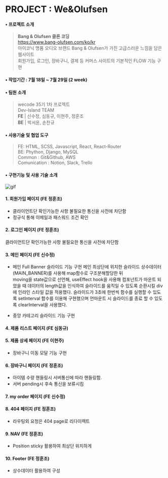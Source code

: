 
# PROJECT : We&Olufsen

#### • 프로젝트 소개
>**Bang & Olufsen 클론 코딩**  
https://www.bang-olufsen.com/ko/kr  
아이코닉 명품 오디오 브랜드 Bang & Olufsen가 가진 고급스러운 느낌을 담은 웹사이트  
회원가입, 로그인, 장바구니, 결제 등	커머스 사이트의 기본적인 FLOW 기능 구현

#### • 작업기간 : 7월 18일 ~ 7월 29일 (2 week)

#### • 팀원 소개
> wecode 35기 1차 프로젝트  
 Dev-Island TEAM  
  **FE** | 신수정, 심동규, 이현주, 정훈조  
  **BE** | 박서윤, 손찬규
 
#### • 사용기술 및 협업 도구  
> FE: HTML, SCSS, Javascript, React, React-Router  
> BE: Phython, Django, MySQL  
> Common : Git&Github, AWS  
> Comunication : Notion, Slack, Trello  

#### • 구현기능 및 사용 기술 소개 
![gif](https://user-images.githubusercontent.com/62737638/181909170-2f7bf398-dba9-4a8e-a60e-96a455406961.gif)

#### 1. 회원가입 페이지 (FE 정훈조)
 - 클라이언트단 확인가능한 사항 불필요한 통신을 사전에 차단함
 - 정규식 통해 이메일과 패스워드 조건 확인

#### 2. 로그인 페이지 (FE 정훈조)
 클라이언트단 확인가능한 사항 불필요한 통신을 사전에 차단함
 
####  3. 메인 페이지 (FE 신수정)
- 메인 Full Banner 슬라이드 기능 구현
메인 최상단에 위치한 슬라이드 상수데이터(MAIN_BANNER)를 사용해 map함수로 구조분해할당한 뒤  
moving을 state값으로 선언해, useEffect hook을 사용해 컴포넌트가 마운트 되었을 때
데이터의 length값을 인식하여 슬라이드를 움직일 수 있도록 순환시킬 div에 인라인 스타일 값을 적용했다.
슬라이드가 3초에 한번씩 함수를 실행할 수 있도록 setInterval 함수를 이용해 구현했으며
언마운트 시 슬라이드를 종료 할 수 있도록 clearInterval을 사용했다.

- 중앙 카테고리 슬라이드 기능 구현


#### 4. 제품 리스트 페이지 (FE 심동규)

#### 5. 제품 상세 페이지 (FE 이현주)
- 장바구니 이동 모달 기능 구현

#### 6. 장바구니 페이지 (FE 정훈조)
 - 아이템 수량 핸들링시 서버통신에 따라 핸들링함.
 - 서버 pending시 후속 통신을 보류시킴
 
#### 7. my order 페이지 (FE 신수정)

#### 8. 404 페이지  (FE 정훈조)
 - 라우팅외 요청은 404 page로 리다이렉트
#### 9. NAV (FE 정훈조)
 - Position sticky 활용하여 최상단 위치하게 
#### 10. Footer (FE 정훈조)
 - 상수데이터 활용하여 구성
